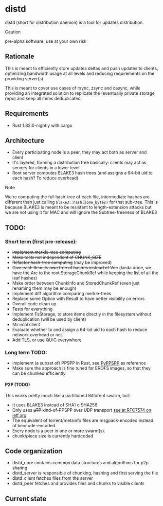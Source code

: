 # distd

distd (short for distribution daemon) is a tool for updates distribution.

> [!CAUTION]
> pre-alpha software, use at your own risk

## Rationale
This is meant to efficiently store updates deltas and push updates to clients, optimizing bandwidth usage at all levels
and reducing requirements on the providing server(s).

This is meant to cover use cases of rsync, zsync and casync, while providing an integrated solution to replicate
the (eventually private storage repo) and keep all items deduplicated.


## Requirements
- Rust 1.82.0-nightly with cargo

## Architecture
- Every participating node is a peer, they may act both as server and client
- It's layered, forming a distribution tree basically: clients may act as servers for clients in a lower level
- Root server computes BLAKE3 hash trees (and assigns a 64-bit uid to each hash? To reduce overhead)

> [!NOTE]
> We're computing the full hash-tree of each file, intermediate hashes are different than just calling
> `blake3::hash(some_bytes)` for that sub-tree. This is because BLAKE3 is meant to be resistant to
> length-extension attacks but we are not using it for MAC and will ignore the Subtree-freeness of BLAKE3

## TODO:
### Short term (first pre-release):
- ~~Implement merkle-tree computing~~
- ~~Make tests not independent of CHUNK_SIZE~~
- ~~Refactor hash-tree computing~~ (may be improved)
- ~~Give each Item its own tree of hashes instead of Vec~~ (kinda done, we have the Arc to the root StorageChunkRef
    while keeping the list of all the leaf hashes)
- Make order between ChunkInfo and StoredChunkRef (even just renaming them may be enough)
- Implement diff algorithm comparing merkle-trees
- Replace some Option with Result to have better visibility on errors
- Overall code clean up
- Tests for everything
- Implement FsStorage, to store items directly in the filesystem without deduplication (will be used by client)
- Minimal client
- Evaluate whether to and assign a 64-bit uid to each hash to reduce network overhead or not.
- Add TLS, or use QUIC everywhere

### Long term TODO:
- Implement (a subset of) PPSPP in Rust, see [PyPPSPP](https://github.com/justas-/PyPPSPP) as reference
- Make sure the approach is fine tuned for EROFS images, so that they can be chunked efficiently.

#### P2P (TODO)
This works pretty much like a partitioned Bittorent swarm, but:
- It uses BLAKE3 instead of SHA1 o SHA256
- Only uses ~~µTP~~ kind-of-PPSPP over UDP transport [see at RFC7574 on ietf.org](https://datatracker.ietf.org/doc/rfc7574/)
- The equivalent of torrent/metainfo files are msgpack-encoded instead of bencode-encoded
- Every node is a peer in one or more swarm(s).
- chunk/piece size is currently hardcoded


## Code organization
- distd_core contains common data structures and algorithms for p2p sharing
- distd_server is responsible of chunking, hashing and first serving the file
- distd_client fetches files from the server
- distd_peer fetches and provides files and chunks to visible clients

## Current state
